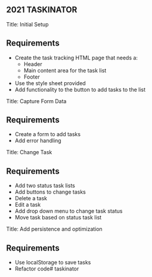 ## 2021 TASKINATOR



Title: Initial Setup

## Requirements
* Create the task tracking HTML page that needs a:
   * Header
   * Main content area for the task list
   * Footer
* Use the style sheet provided
* Add functionality to the button to add tasks to the list


Title: Capture Form Data

## Requirements
* Create a form to add tasks
* Add error handling

Title: Change Task

## Requirements
* Add two status task lists
* Add buttons to change tasks
* Delete a task
* Edit a task
* Add drop down menu to change task status
* Move task based on status task list


Title: Add persistence and optimization

## Requirements

* Use localStorage to save tasks
* Refactor code# taskinator
